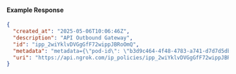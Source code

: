 <!-- Code generated for API Clients. DO NOT EDIT. -->

#### Example Response

```json
{
  "created_at": "2025-05-06T10:06:46Z",
  "description": "API Outbound Gateway",
  "id": "ipp_2wiYklvDVGgGfF72wippJBRoOmQ",
  "metadata": "metadata={\"pod-id\": \"b3d9c464-4f48-4783-a741-d7d7d5db310f\"}",
  "uri": "https://api.ngrok.com/ip_policies/ipp_2wiYklvDVGgGfF72wippJBRoOmQ"
}
```
